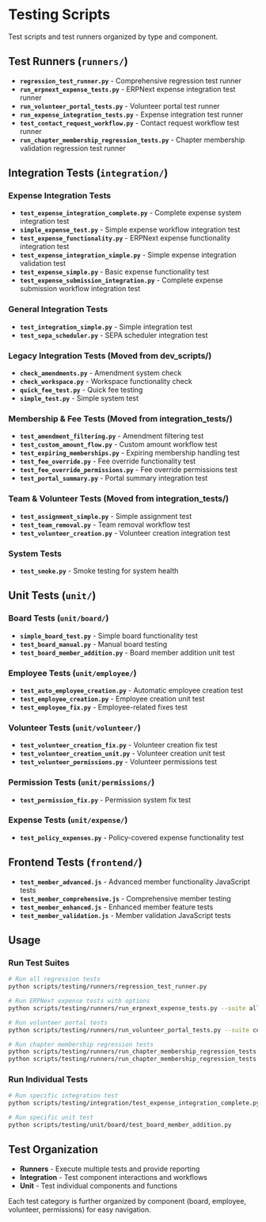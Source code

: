 # Testing Scripts

Test scripts and test runners organized by type and component.

## Test Runners (`runners/`)

- **`regression_test_runner.py`** - Comprehensive regression test runner
- **`run_erpnext_expense_tests.py`** - ERPNext expense integration test runner
- **`run_volunteer_portal_tests.py`** - Volunteer portal test runner
- **`run_expense_integration_tests.py`** - Expense integration test runner
- **`test_contact_request_workflow.py`** - Contact request workflow test runner
- **`run_chapter_membership_regression_tests.py`** - Chapter membership validation regression test runner

## Integration Tests (`integration/`)

### Expense Integration Tests
- **`test_expense_integration_complete.py`** - Complete expense system integration test
- **`simple_expense_test.py`** - Simple expense workflow integration test
- **`test_expense_functionality.py`** - ERPNext expense functionality integration test
- **`test_expense_integration_simple.py`** - Simple expense integration validation test
- **`test_expense_simple.py`** - Basic expense functionality test
- **`test_expense_submission_integration.py`** - Complete expense submission workflow integration test

### General Integration Tests
- **`test_integration_simple.py`** - Simple integration test
- **`test_sepa_scheduler.py`** - SEPA scheduler integration test

### Legacy Integration Tests (Moved from dev_scripts/)
- **`check_amendments.py`** - Amendment system check
- **`check_workspace.py`** - Workspace functionality check
- **`quick_fee_test.py`** - Quick fee testing
- **`simple_test.py`** - Simple system test

### Membership & Fee Tests (Moved from integration_tests/)
- **`test_amendment_filtering.py`** - Amendment filtering test
- **`test_custom_amount_flow.py`** - Custom amount workflow test
- **`test_expiring_memberships.py`** - Expiring membership handling test
- **`test_fee_override.py`** - Fee override functionality test
- **`test_fee_override_permissions.py`** - Fee override permissions test
- **`test_portal_summary.py`** - Portal summary integration test

### Team & Volunteer Tests (Moved from integration_tests/)
- **`test_assignment_simple.py`** - Simple assignment test
- **`test_team_removal.py`** - Team removal workflow test
- **`test_volunteer_creation.py`** - Volunteer creation integration test

### System Tests
- **`test_smoke.py`** - Smoke testing for system health

## Unit Tests (`unit/`)

### Board Tests (`unit/board/`)
- **`simple_board_test.py`** - Simple board functionality test
- **`test_board_manual.py`** - Manual board testing
- **`test_board_member_addition.py`** - Board member addition unit test

### Employee Tests (`unit/employee/`)
- **`test_auto_employee_creation.py`** - Automatic employee creation test
- **`test_employee_creation.py`** - Employee creation unit test
- **`test_employee_fix.py`** - Employee-related fixes test

### Volunteer Tests (`unit/volunteer/`)
- **`test_volunteer_creation_fix.py`** - Volunteer creation fix test
- **`test_volunteer_creation_unit.py`** - Volunteer creation unit test
- **`test_volunteer_permissions.py`** - Volunteer permissions test

### Permission Tests (`unit/permissions/`)
- **`test_permission_fix.py`** - Permission system fix test

### Expense Tests (`unit/expense/`)
- **`test_policy_expenses.py`** - Policy-covered expense functionality test

## Frontend Tests (`frontend/`)

- **`test_member_advanced.js`** - Advanced member functionality JavaScript tests
- **`test_member_comprehensive.js`** - Comprehensive member testing
- **`test_member_enhanced.js`** - Enhanced member feature tests
- **`test_member_validation.js`** - Member validation JavaScript tests

## Usage

### Run Test Suites
```bash
# Run all regression tests
python scripts/testing/runners/regression_test_runner.py

# Run ERPNext expense tests with options
python scripts/testing/runners/run_erpnext_expense_tests.py --suite all --verbose

# Run volunteer portal tests
python scripts/testing/runners/run_volunteer_portal_tests.py --suite core

# Run chapter membership regression tests
python scripts/testing/runners/run_chapter_membership_regression_tests.py
python scripts/testing/runners/run_chapter_membership_regression_tests.py --quick
```

### Run Individual Tests
```bash
# Run specific integration test
python scripts/testing/integration/test_expense_integration_complete.py

# Run specific unit test
python scripts/testing/unit/board/test_board_member_addition.py
```

## Test Organization

- **Runners** - Execute multiple tests and provide reporting
- **Integration** - Test component interactions and workflows
- **Unit** - Test individual components and functions

Each test category is further organized by component (board, employee, volunteer, permissions) for easy navigation.